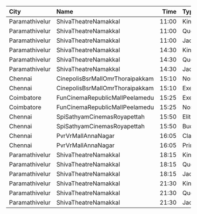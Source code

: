 | City           | Name                            |  Time | Type      | Price | Capacity | Booked |
| :------------- | :------------------------------ | ----: | :-------- | ----: | -------: | -----: |
| Paramathivelur | ShivaTheatreNamakkal            | 11:00 | King      |  150₹ |       98 |     98 |
| Paramathivelur | ShivaTheatreNamakkal            | 11:00 | Queen     |  150₹ |       56 |     56 |
| Paramathivelur | ShivaTheatreNamakkal            | 11:00 | Jack      |  100₹ |      404 |     48 |
| Paramathivelur | ShivaTheatreNamakkal            | 14:30 | King      |  150₹ |       98 |     98 |
| Paramathivelur | ShivaTheatreNamakkal            | 14:30 | Queen     |  150₹ |       56 |     56 |
| Paramathivelur | ShivaTheatreNamakkal            | 14:30 | Jack      |  100₹ |      404 |     48 |
| Chennai        | CinepolisBsrMallOmrThoraipakkam | 15:10 | Normal    |   60₹ |       16 |      9 |
| Chennai        | CinepolisBsrMallOmrThoraipakkam | 15:10 | Executive |  153₹ |      153 |     40 |
| Coimbatore     | FunCinemaRepublicMallPeelamedu  | 15:25 | Executive |  191₹ |      190 |     62 |
| Coimbatore     | FunCinemaRepublicMallPeelamedu  | 15:25 | Normal    |   60₹ |       22 |     22 |
| Chennai        | SpiSathyamCinemasRoyapettah     | 15:50 | Elite     |  191₹ |      102 |     49 |
| Chennai        | SpiSathyamCinemasRoyapettah     | 15:50 | Budget    |   60₹ |       12 |     12 |
| Chennai        | PvrVrMallAnnaNagar              | 16:05 | Classic   |   60₹ |       16 |     14 |
| Chennai        | PvrVrMallAnnaNagar              | 16:05 | Prime     |  191₹ |      110 |     91 |
| Paramathivelur | ShivaTheatreNamakkal            | 18:15 | King      |  150₹ |       98 |     98 |
| Paramathivelur | ShivaTheatreNamakkal            | 18:15 | Queen     |  150₹ |       56 |     56 |
| Paramathivelur | ShivaTheatreNamakkal            | 18:15 | Jack      |  100₹ |      404 |     54 |
| Paramathivelur | ShivaTheatreNamakkal            | 21:30 | King      |  150₹ |       98 |     98 |
| Paramathivelur | ShivaTheatreNamakkal            | 21:30 | Queen     |  150₹ |       56 |     56 |
| Paramathivelur | ShivaTheatreNamakkal            | 21:30 | Jack      |  100₹ |      404 |     48 |